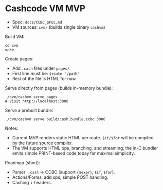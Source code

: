 # Cashcode VM MVP

- Spec: `docs/CCBC_SPEC.md`
- VM sources: `cvm/` (builds single binary `cashvm`)

Build VM:
```
cd cvm
make
```

Create pages:
- Add `.cash` files under `pages/`.
- First line must be: `$route "/path"`
- Rest of the file is HTML for now.

Serve directly from pages (builds in-memory bundle):
```
./cvm/cashvm serve pages
# Visit http://localhost:3000
```

Serve a prebuilt bundle:
```
./cvm/cashvm serve build/cash.bundle.ccbc 3000
```

Notes:
- Current MVP renders static HTML per route. `$if/$for` will be compiled by the future source compiler.
- The VM supports HTML ops, branching, and streaming; the in-C bundler emits simple PRINT-based code today for maximal simplicity.

Roadmap (short):
- Parser: `.cash` → CCBC (support `{$expr}`, `$if`, `$for`).
- Actions/Forms: add ops; simple POST handling.
- Caching + headers.
